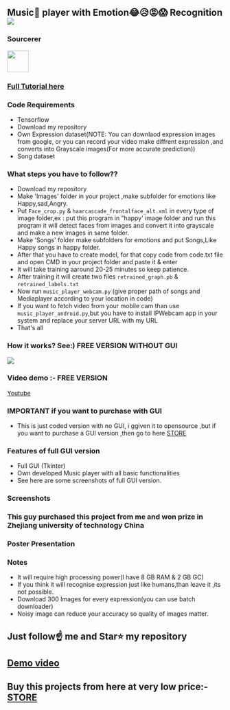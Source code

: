 ##  Music🎵 player with Emotion😂😥😡😱 Recognition   [![](https://img.shields.io/github/license/sourcerer-io/hall-of-fame.svg)](https://github.com/Spidy20/Music_player_with_Emotions_recognition/blob/master/LICENSE)

### Sourcerer
<a href="https://sourcerer.io/spidy20"><img src="https://avatars2.githubusercontent.com/u/42056100?v=4" height="50px" width="50px" alt=""/></a>

### [Full Tutorial here](https://www.youtube.com/playlist?list=PLsT53VV2LIIFWgFtLCME6cXT6pUlouN8K)

### Code Requirements
- Tensorflow
- Download my repository
- Own Expression dataset(NOTE: You can downlaod expression images from google, or you can record your video make diffrent expression ,and converts into Grayscale images(For more accurate prediction))
- Song dataset


### What steps you have to follow??
- Download my repository 
- Make 'Images' folder in your project ,make subfolder for emotions like Happy,sad,Angry.
- Put `Face_crop.py` & `haarcascade_frontalface_alt.xml` in every type of image folder,ex : put this program in "happy' image folder and 
  run this program it will detect faces from images and convert it into grayscale and make a new images in same folder.
- Make 'Songs' folder make subfolders for emotions and put Songs,Like Happy songs in happy folder.
- After that you have to create model, for that copy code from code.txt file and open CMD in your project folder and paste it & enter
- It will take training aaround 20-25 minutes so keep patience.
- After training it will create two files `retrained_graph.pb` & `retrained_labels.txt`
- Now run `music_player_webcam.py` (give proper path of songs and Mediaplayer according to your location in code)
- If you want to fetch video from your mobile cam than use `music_player_android.py`,but you have to install IPWebcam app in your system
  and replace your server URL with my URL
- That's all 

### How it works? See:) FREE VERSION WITHOUT GUI

<img src="https://github.com/Spidy20/Music_player_with_Emotions_recognition/blob/master/Emotion_recognition_Music_player.gif">

### Video demo :- FREE VERSION

[Youtube](https://youtu.be/2xW6TP4Yojg)


### IMPORTANT if you want to purchase with GUI
- This is just coded version with no GUI, i ggiven it to opensource ,but if you want to purchase a GUI version ,then go to here
[STORE](https://www.instamojo.com/kushalbhavsar1820/e-musicplay-music-according-to-your-face-moo/)
### Features of full GUI version
-  Full GUI (Tkinter)
-  Own developed Music player with all basic functionalities 
-  See here are some screenshots of full GUI version.

###  Screenshots


###  This guy purchased this project from me and won prize in Zhejiang university of technology China
###  Poster Presentation 


### Notes
- It will require high processing power(I have 8 GB RAM & 2 GB GC)
- If you think it will recognise expression just like humans,than leave it ,its not possible.
- Download 300 Images for every expression(you can use batch downloader)
- Noisy image can reduce your accuracy so quality of images matter.

## Just follow☝️ me and Star⭐ my repository 
## [Demo video](https://youtu.be/YTIrGBOKRHY)
## Buy this projects from here at very low price:- [STORE](https://www.instamojo.com/kushalbhavsar1820/e-musicplay-music-according-to-your-face-moo/)
